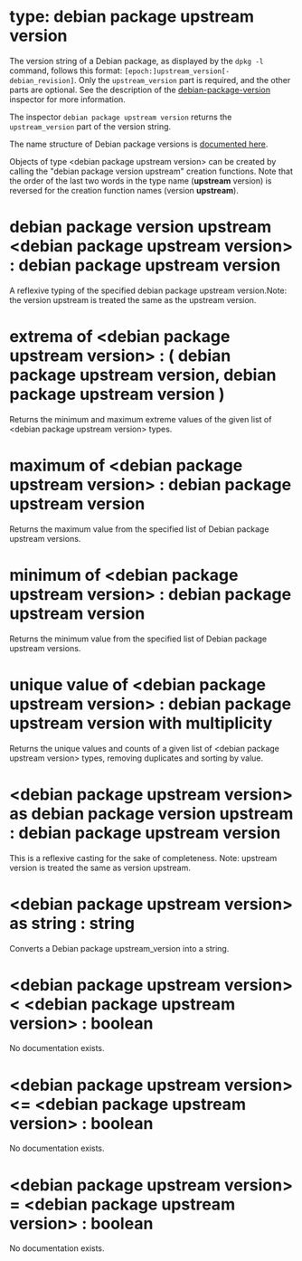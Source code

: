 # type: debian package upstream version

The version string of a Debian package, as displayed by the `dpkg -l` command, follows this format: `[epoch:]upstream_version[-debian_revision]`.
Only the `upstream_version` part is required, and the other parts are optional.
See the description of the [debian-package-version](https://developer.bigfix.com/relevance/reference/debian-package-version.html) inspector for more information.

The inspector `debian package upstream version` returns the `upstream_version` part of the version string.

The name structure of Debian package versions is [documented here](https://www.debian.org/doc/debian-policy/ch-controlfields.html#version).

Objects of type &lt;debian package upstream version&gt; can be created by calling the "debian package version upstream" creation functions. Note that the order of the last two words in the type name (**upstream** version) is reversed for the creation function names (version **upstream**).

# debian package version upstream &lt;debian package upstream version&gt; : debian package upstream version

A reflexive typing of the specified debian package upstream version.Note: the version upstream is treated the same as the upstream version.

# extrema of &lt;debian package upstream version&gt; : ( debian package upstream version, debian package upstream version )

Returns the minimum and maximum extreme values of the given list of &lt;debian package upstream version&gt; types.

# maximum of &lt;debian package upstream version&gt; : debian package upstream version

Returns the maximum value from the specified list of Debian package upstream versions.

# minimum of &lt;debian package upstream version&gt; : debian package upstream version

Returns the minimum value from the specified list of Debian package upstream versions.

# unique value of &lt;debian package upstream version&gt; : debian package upstream version with multiplicity

Returns the unique values and counts of a given list of &lt;debian package upstream version&gt; types, removing duplicates and sorting by value.

# &lt;debian package upstream version&gt; as debian package version upstream : debian package upstream version

This is a reflexive casting for the sake of completeness. Note: upstream version is treated the same as version upstream.

# &lt;debian package upstream version&gt; as string : string

Converts a Debian package upstream_version into a string.

# &lt;debian package upstream version&gt; &lt; &lt;debian package upstream version&gt; : boolean

No documentation exists.

# &lt;debian package upstream version&gt; &lt;= &lt;debian package upstream version&gt; : boolean

No documentation exists.

# &lt;debian package upstream version&gt; = &lt;debian package upstream version&gt; : boolean

No documentation exists.
